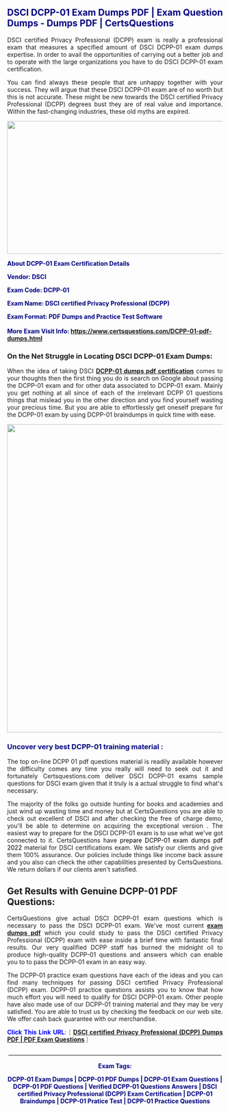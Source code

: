 <h2 style="text-align: justify;"><span style="color: #000080;">DSCI DCPP-01 Exam Dumps PDF | Exam Question Dumps - Dumps PDF | CertsQuestions</span></h2>
<p style="text-align: justify;">DSCI certified Privacy Professional (DCPP) exam is really a professional exam that measures a specified amount of DSCI  DCPP-01 exam dumps expertise. In order to avail the opportunities of carrying out a better job and to operate with the large organizations you have to do DSCI DCPP-01 exam certification.</p>
<p style="text-align: justify;">You can find always these people that are unhappy together with your success. They will argue that these DSCI  DCPP-01 exam are of no worth but this is not accurate. These might be new towards the DSCI certified Privacy Professional (DCPP) degrees bust they are of real value and importance. Within the fast-changing industries, these old myths are expired.</p>
<p><img style="display: block; margin-left: auto; margin-right: auto;" src="https://i.imgur.com/eaP4ae9.png" width="840" height="310" /></p>
<p><span style="color: #000080;"><strong>About DCPP-01 Exam Certification Details</strong></span></p>
<p><span style="color: #000080;"><strong>Vendor: DSCI<br /></strong></span></p>
<p><span style="color: #000080;"><strong>Exam Code: DCPP-01</strong></span></p>
<p><span style="color: #000080;"><strong>Exam Name: DSCI certified Privacy Professional (DCPP)</strong></span></p>
<p><span style="color: #000080;"><strong>Exam Format: PDF Dumps and Practice Test Software<br /><br />More Exam Visit Info: <span style="color: #ff6600;"><a href="https://www.certsquestions.com/DCPP-01-pdf-dumps.html">https://www.certsquestions.com/DCPP-01-pdf-dumps.html</a></span></strong></span></p>
<h3>On the Net Struggle in Locating DSCI DCPP-01 Exam Dumps:</h3>
<p style="text-align: justify;">When the idea of taking DSCI <a href="https://www.certsquestions.com/DCPP-01-pdf-dumps.html"><strong> DCPP-01 dumps pdf certification</strong></a> comes to your thoughts then the first thing you do is search on Google about passing the DCPP-01 exam and for other data associated to DCPP-01 exam. Mainly you get nothing at all since of each of the irrelevant DCPP 01 questions things that mislead you in the other direction and you find yourself wasting your precious time. But you are able to effortlessly get oneself prepare for the DCPP-01 exam by using DCPP-01 braindumps in quick time with ease.</p>
<p><a href="https://www.certsquestions.com/DCPP-01-pdf-dumps.html"><img style="display: block; margin-left: auto; margin-right: auto;" src="https://i.imgur.com/pxhoKQ2.png" width="720" /></a></p>
<h3><span style="color: #000080;">Uncover very best  DCPP-01 training material :</span></h3>
<p style="text-align: justify;">The top on-line DCPP 01 pdf questions material is readily available however the difficulty comes any time you really will need to seek out it and fortunately Certsquestions.com deliver DSCI DCPP-01 exams sample questions for DSCI  exam given that it truly is a actual struggle to find what's necessary.</p>
<p style="text-align: justify;">The majority of the folks go outside hunting for books and academies and just wind up wasting time and money but at CertsQuestions you are able to check out excellent of DSCI  and after checking the free of charge demo, you'll be able to determine on acquiring the exceptional version . The easiest way to prepare for the DSCI DCPP-01 exam is to use what we've got connected to it. CertsQuestions have <span style="color: #000000;">prepare DCPP-01 exam dumps pdf 2022</span> material for DSCI certifications exam. We satisfy our clients and give them 100% assurance. Our policies include things like income back assure and you also can check the other capabilities presented by CertsQuestions. We return dollars if our clients aren't satisfied.</p>
<h2>Get Results with Genuine DCPP-01 PDF Questions:</h2>
<p style="text-align: justify;">CertsQuestions give actual DSCI DCPP-01 exam questions which is necessary to pass the DSCI  DCPP-01 exam. We've most current<strong>&nbsp;<a href="https://www.certsquestions.com/">exam dumps pdf</a></strong>&nbsp;which you could study to pass the DSCI certified Privacy Professional (DCPP) exam with ease inside a brief time with fantastic final results. Our very qualified DCPP staff has burned the midnight oil to produce high-quality DCPP-01 questions and answers which can enable you to to pass the DCPP-01 exam in an easy way.</p>
<p style="text-align: justify;">The DCPP-01 practice exam questions have each of the ideas and you can find many techniques for passing DSCI certified Privacy Professional (DCPP) exam. DCPP-01 practice questions assists you to know that how much effort you will need to qualify for DSCI  DCPP-01 exam. Other people have also made use of our DCPP-01 training material and they may be very satisfied. You are able to trust us by checking the feedback on our web site. We offer cash back guarantee with our merchandise.</p>
<p style="text-align: justify;"><span style="color: #0000ff;"><strong>Click This Link URL</strong>:</span> <span style="color: #ff6600;">[ <strong><a href="https://www.certsquestions.com/dcpp-certification.html">DSCI certified Privacy Professional (DCPP) Dumps PDF | PDF Exam Questions</a></strong> ]</span></p>
<p style="text-align: center;">______________________________________________________________________________</p>
<p style="text-align: center;"><span style="color: #000080;"><strong>Exam Tags:</strong></span></p>
<p style="text-align: center;"><span style="color: #000080;"><strong>DCPP-01 Exam Dumps | DCPP-01 PDF Dumps | DCPP-01 Exam Questions | DCPP-01 PDF Questions | Verified DCPP-01 Questions Answers | DSCI certified Privacy Professional (DCPP) Exam Certification | DCPP-01 Braindumps | DCPP-01 Pratice Test | DCPP-01 Practice Questions</strong></span></p>
